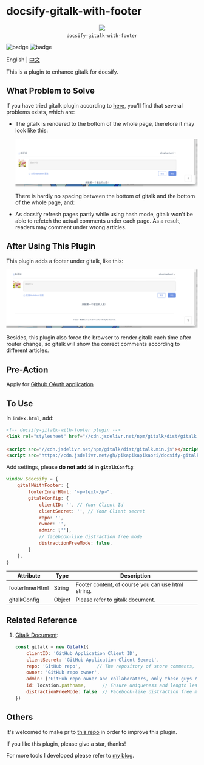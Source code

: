 # docsify-gitalk-with-footer

<p align="center">
  <img src="https://docsify.js.org/_media/icon.svg" />
  <br />
  <code>docsify-gitalk-with-footer</code>
</p>

![badge](https://img.shields.io/github/license/pikapikapikaori/docsify-gitalk-with-footer) ![badge](https://img.shields.io/github/last-commit/pikapikapikaori/docsify-gitalk-with-footer)

English | [中文](/zh-cn/)

This is a plugin to enhance gitalk for docsify.

## What Problem to Solve

If you have tried gitalk plugin according to [here](https://docsify.js.org/#/plugins?id=gitalk), you'll find that several problems exists, which are:

- The gitalk is rendered to the bottom of the whole page, therefore it may look like this:

    ![picture](resources/gitalk-default.png)

    There is hardly no spacing between the bottom of gitalk and the bottom of the whole page, and:

- As docsify refresh pages partly while using hash mode, gitalk won't be able to refetch the actual comments under each page. As a result, readers may comment under wrong articles.

## After Using This Plugin

This plugin adds a footer under gitalk, like this:

![picture](resources/gitalk-with-this-plugin.png)

Besides, this plugin also force the browser to render gitalk each time after router change, so gitalk will show the correct comments according to different articles.

## Pre-Action

Apply for [Github OAuth application](https://github.com/settings/applications/new)

## To Use

In `index.html`, add:

```html
<!-- docsify-gitalk-with-footer plugin -->
<link rel="stylesheet" href="//cdn.jsdelivr.net/npm/gitalk/dist/gitalk.css" />

<script src="//cdn.jsdelivr.net/npm/gitalk/dist/gitalk.min.js"></script>
<script src="https://cdn.jsdelivr.net/gh/pikapikapikaori/docsify-gitalk-with-footer@latest/src/gitalkWithFooter.js"></script>
```

Add settings, please **do not add `id` in `gitalkConfig`**:

```js
window.$docsify = {
    gitalkWithFooter: {
        footerInnerHtml: "<p>text</p>",
        gitalkConfig: {
            clientID: '', // Your Client Id
            clientSecret: '', // Your Client secret
            repo: '',
            owner: '',
            admin: [''],
            // facebook-like distraction free mode
            distractionFreeMode: false,
        }
    },
}
```

| Attribute       | Type   | Description                                       |
| --------------- | ------ | ------------------------------------------------- |
| footerInnerHtml | String | Footer content, of course you can use html string. |
| gitalkConfig    | Object | Please refer to gitalk document.                  |

## Related Reference

1. [Gitalk Document](https://github.com/gitalk/gitalk):

    ```js
    const gitalk = new Gitalk({
        clientID: 'GitHub Application Client ID',
        clientSecret: 'GitHub Application Client Secret',
        repo: 'GitHub repo',      // The repository of store comments,
        owner: 'GitHub repo owner',
        admin: ['GitHub repo owner and collaborators, only these guys can initialize github issues'],
        id: location.pathname,      // Ensure uniqueness and length less than 50
        distractionFreeMode: false  // Facebook-like distraction free mode
    })
    ```

## Others

It's welcomed to make pr to [this repo](https://github.com/pikapikapikaori/docsify-gitalk-with-footer) in order to improve this plugin.

If you like this plugin, please give a star, thanks!

For more tools I developed please refer to [my blog](https://pikapikapikaori.github.io/pikapikapi-blog/#/en-us/ITtech/).

